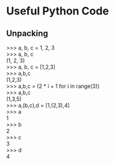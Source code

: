 # Useful Python Code

## Unpacking
\>\>\> a, b, c = 1, 2, 3<br />
\>\>\> a, b, c<br />
\(1, 2, 3\)<br />
\>\>\> a, b, c = [1,2,3]<br />
\>\>\> a,b,c<br />
(1,2,3)<br />
\>\>\> a,b,c = (2 * i + 1 for i in range(3))<br />
\>\>\> a,b,c<br />
(1,3,5)<br />
\>\>\> a,(b,c),d = [1,(2,3),4]<br />
\>\>\> a<br />
1<br />
\>\>\> b<br />
2<br />
\>\>\> c<br />
3<br />
\>\>\> d<br />
4<br />
